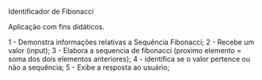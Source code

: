 Identificador de Fibonacci

Aplicação com fins didáticos.

1 - Demonstra informações relativas a Sequência Fibonacci;
2 - Recebe um valor (input);
3 - Elabora a sequencia de fibonacci (proximo elemento = soma dos dois elementos anteriores);
4 - identifica se o valor pertence ou não a sequência;
5 - Exibe a resposta ao usuário;
